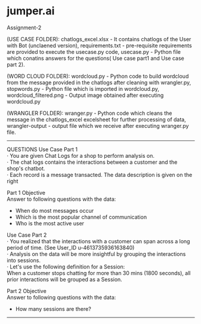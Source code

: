 # jumper.ai
Assignment-2

(USE CASE FOLDER):
chatlogs_excel.xlsx  - It contains chatlogs of the User with Bot (unclaened version),
requirements.txt  - pre-requisite requirements are provided to execute the usecase.py code,
usecase.py  - Python file which conatins answers for the questions( Use case part1 and Use case part 2).

(WORD CLOUD FOLDER):
wordcloud.py - Python code to build wordcloud from the message provided in the chatlogs after cleaning with wrangler.py,
stopwords.py - Python file which is imported in wordcloud.py,
wordcloud_filtered.png - Output image obtained after executing wordcloud.py

(WRANGLER FOLDER):
wranger.py - Python code which cleans the message in the chatlogs_excel excelsheet for further processing of data,
wrangler-output - output file which we receive after executing wranger.py file.


*********************************************************************************************************************************************************************************
QUESTIONS 
Use Case Part 1													
· You are given Chat Logs for a shop to perform analysis on.													
· The chat logs contains the interactions between a customer and the shop's chatbot.													
· Each record is a message transacted. The data description is given on the right												
												
Part 1 Objective												
Answer to following questions with the data:												
- When do most messages occur												
- Which is the most popular channel of communication											
- Who is the most active user												
													
													
Use Case Part 2													
· You realized that the interactions with a customer can span across a long period of time. (See User_ID u-4613735936163840)													
· Analysis on the data will be more insightful by grouping the interactions into sessions.													
· Let's use the following definition for a Session:													
When a customer stops chatting for more than 30 mins (1800 seconds), all prior interactions will be grouped as a Session.													
													
													
Part 2 Objective													
Answer to following questions with the data:													
- How many sessions are there?													
*********************************************************************************************************************************************************************************






